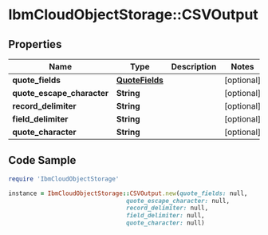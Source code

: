 # IbmCloudObjectStorage::CSVOutput

## Properties

Name | Type | Description | Notes
------------ | ------------- | ------------- | -------------
**quote_fields** | [**QuoteFields**](QuoteFields.md) |  | [optional] 
**quote_escape_character** | **String** |  | [optional] 
**record_delimiter** | **String** |  | [optional] 
**field_delimiter** | **String** |  | [optional] 
**quote_character** | **String** |  | [optional] 

## Code Sample

```ruby
require 'IbmCloudObjectStorage'

instance = IbmCloudObjectStorage::CSVOutput.new(quote_fields: null,
                                 quote_escape_character: null,
                                 record_delimiter: null,
                                 field_delimiter: null,
                                 quote_character: null)
```


